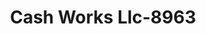 ---
f_zip-code: 53149
f_state-code: WI
title: Cash Works Llc-8963
f_phone: 262-363-1340
f_city-only: Mukwonago
f_address: 920 Greenwald Court Mukwonago
f_location-unique-id: '8963'
slug: cash-works-llc-8963
updated-on: '2024-05-30T13:46:58.046Z'
created-on: '2024-05-30T13:36:59.803Z'
published-on: '2024-05-30T13:54:32.469Z'
f_city-state: cms/city/mukwonago-wi.md
f_company: cms/company/cash-works-llc.md
f_state: cms/state/wisconsin.md
layout: '[payday-loan].html'
tags: payday-loan
---